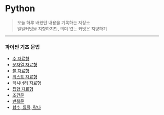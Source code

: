 # Python
>오늘 하루 배웠던 내용을 기록하는 저장소   
>일일커밋을 지향하지만, 의미 없는 커밋은 지양하기   
----------------------------------------------------------------------------------------------------------------------
### 파이썬 기초 문법
* [수 자료형](https://github.com/vive0508/TIL/blob/main/Python/basic_grammar_number.md)
* [문자열 자료형](https://github.com/vive0508/TIL/blob/main/Python/basic_grammar_string.md)
* [불 자료형]()
* [리스트 자료형](https://github.com/vive0508/TIL/blob/main/Python/basic_grammar_list.md)
* [딕셔너리 자료형]()
* [집합 자료형]()
* [조건문]()
* [반복문]()
* [함수, 튜플, 람다]()
